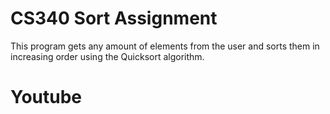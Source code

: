 # CS340 Sort Assignment
This program gets any amount of elements from the user and sorts them in increasing order using the Quicksort algorithm.

#

# Youtube
